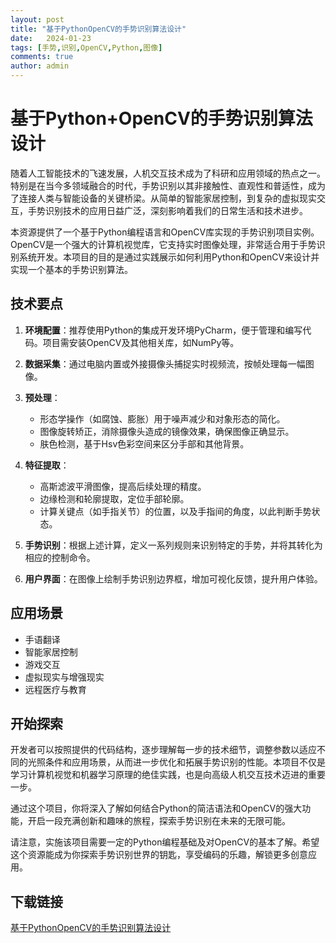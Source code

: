 ```yaml
---
layout: post
title: "基于PythonOpenCV的手势识别算法设计"
date:   2024-01-23
tags: [手势,识别,OpenCV,Python,图像]
comments: true
author: admin
---
```

# 基于Python+OpenCV的手势识别算法设计

随着人工智能技术的飞速发展，人机交互技术成为了科研和应用领域的热点之一。特别是在当今多领域融合的时代，手势识别以其非接触性、直观性和普适性，成为了连接人类与智能设备的关键桥梁。从简单的智能家居控制，到复杂的虚拟现实交互，手势识别技术的应用日益广泛，深刻影响着我们的日常生活和技术进步。

本资源提供了一个基于Python编程语言和OpenCV库实现的手势识别项目实例。OpenCV是一个强大的计算机视觉库，它支持实时图像处理，非常适合用于手势识别系统开发。本项目的目的是通过实践展示如何利用Python和OpenCV来设计并实现一个基本的手势识别算法。

## 技术要点

1. **环境配置**：推荐使用Python的集成开发环境PyCharm，便于管理和编写代码。项目需安装OpenCV及其他相关库，如NumPy等。

2. **数据采集**：通过电脑内置或外接摄像头捕捉实时视频流，按帧处理每一幅图像。

3. **预处理**：
   - 形态学操作（如腐蚀、膨胀）用于噪声减少和对象形态的简化。
   - 图像旋转矫正，消除摄像头造成的镜像效果，确保图像正确显示。
   - 肤色检测，基于Hsv色彩空间来区分手部和其他背景。

4. **特征提取**：
   - 高斯滤波平滑图像，提高后续处理的精度。
   - 边缘检测和轮廓提取，定位手部轮廓。
   - 计算关键点（如手指关节）的位置，以及手指间的角度，以此判断手势状态。

5. **手势识别**：根据上述计算，定义一系列规则来识别特定的手势，并将其转化为相应的控制命令。

6. **用户界面**：在图像上绘制手势识别边界框，增加可视化反馈，提升用户体验。

## 应用场景

- 手语翻译
- 智能家居控制
- 游戏交互
- 虚拟现实与增强现实
- 远程医疗与教育

## 开始探索

开发者可以按照提供的代码结构，逐步理解每一步的技术细节，调整参数以适应不同的光照条件和应用场景，从而进一步优化和拓展手势识别的性能。本项目不仅是学习计算机视觉和机器学习原理的绝佳实践，也是向高级人机交互技术迈进的重要一步。

通过这个项目，你将深入了解如何结合Python的简洁语法和OpenCV的强大功能，开启一段充满创新和趣味的旅程，探索手势识别在未来的无限可能。

请注意，实施该项目需要一定的Python编程基础及对OpenCV的基本了解。希望这个资源能成为你探索手势识别世界的钥匙，享受编码的乐趣，解锁更多创意应用。

## 下载链接

[基于PythonOpenCV的手势识别算法设计](https://pan.quark.cn/s/ea39190f5ad1)